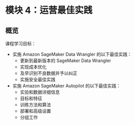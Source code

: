 # 模块 4：运营最佳实践

## 概览

课程学习目标：

* 实施 Amazon SageMaker Data Wrangler 的以下最佳实践：
    * 更新到最新版本的 SageMaker Data Wrangler
    * 实现成本优化
    * 及早识别不良数据并予以纠正
    * 实施安全最佳实践
* 实施 Amazon SageMaker Autopilot 的以下最佳实践：
    * 实验和数据详细信息
    * 目标和特征
    * 训练方法和算法
    * 部署和高级设置
    * 分组工作
